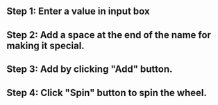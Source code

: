 ## Step 1: Enter a value in input box
## Step 2: Add a space at the end of the name for making it special.
## Step 3: Add by clicking "Add" button.

## Step 4: Click "Spin" button to spin the wheel.
